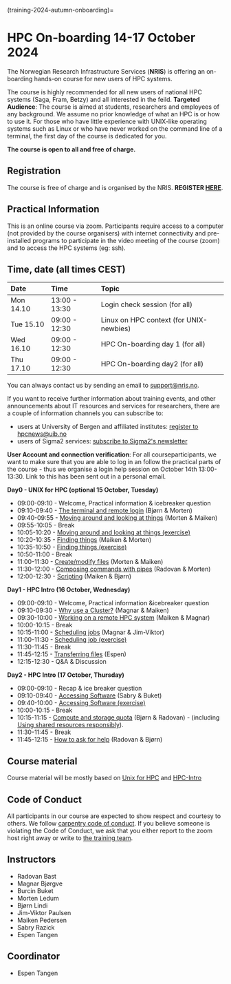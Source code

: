 (training-2024-autumn-onboarding)=

# HPC On-boarding 14-17 October 2024

The Norwegian Research Infrastructure Services (**NRIS**) is offering 
an on-boarding hands-on course for new users of HPC systems. 

The course is highly recommended  for all new users of national HPC systems 
(Saga, Fram, Betzy) and all interested in the feild.
**Targeted Audience**: The course is aimed at students, researchers and employees of any
background. We assume no prior knowledge of what an HPC is or how to use it. For those who
have little experience with UNIX-like operating systems such as Linux or who have never
worked on the command line of a terminal, the first day of the course is dedicated for you. 

**The course is open to all and free of charge.**


## **Registration**

The course is free of charge and is organised by the NRIS. **REGISTER [HERE](https://docs.google.com/forms/d/e/1FAIpQLScvqepSFbbclSoF2zeN1saIQhKQTYxFIxMDOJzhP_MKwqeJVQ/viewform?usp=sharing)**.


## **Practical Information**

This is an online course via zoom. Participants require access to a computer
(not provided by the course organisers) with internet connectivity and
pre-installed programs to participate in the video meeting of the course (zoom) and 
to access the HPC systems (eg: ssh).



## Time, date (all times CEST)
|   Date    |  Time   |  Topic	|
| :----------- | :----------- | :---------- |
| Mon 14.10    | 13:00 - 13:30 | Login check session (for all) |
| Tue 15.10    | 09:00 - 12:30 | Linux on HPC context (for UNIX-newbies)|
| Wed 16.10    | 09:00 - 12:30 | HPC On-boarding day 1 (for all) |
| Thu 17.10    | 09:00 - 12:30 | HPC On-boarding day2 (for all) |


You can always contact us by sending an email to [support@nris.no](mailto:support@nris.no).

If you want to receive further information about training events, and other announcements 
about IT resources and services for researchers, there are a couple of information channels
 you can subscribe to:
- users at University of Bergen and affiliated institutes: [register to hpcnews@uib.no](https://mailman.uib.no/listinfo/hpcnews)
- users of Sigma2 services: [subscribe to Sigma2's newsletter](https://sigma2.us13.list-manage.com/subscribe?u=4fd109ad79a5dca6dde7e4997&id=59b164c7b6)

**User Account and connection verification**: For all courseparticipants, we want to make sure that you are able to log in an follow the practical parts of the course - thus we organise a login help session on October 14th 13:00-13:30. Link to this has been sent out in a personal email. 

**Day0 - UNIX for HPC (optional 15 October, Tuesday)**

- 09:00-09:10 - Welcome, Practical information & icebreaker question
- 09:10-09:40 - [The terminal and remote login](https://training.pages.sigma2.no/tutorials/unix-for-hpc/episodes/intro.html) (Bjørn & Morten) 
- 09:40-09:55 - [Moving around and looking at things](https://training.pages.sigma2.no/tutorials/unix-for-hpc/episodes/moving-around.html) (Morten & Maiken)  
- 09:55-10:05 - Break
- 10:05-10:20 - [Moving around and looking at things (exercise)](https://training.pages.sigma2.no/tutorials/unix-for-hpc/episodes/moving-around.html#exercise)
- 10:20-10:35 - [Finding things](https://training.pages.sigma2.no/tutorials/unix-for-hpc/episodes/finding-things.html) (Maiken & Morten) 
- 10:35-10:50 - [Finding things (exercise)](https://training.pages.sigma2.no/tutorials/unix-for-hpc/episodes/finding-things.html)
- 10:50-11:00 - Break
- 11:00-11:30 - [Create/modify files](https://training.pages.sigma2.no/tutorials/unix-for-hpc/episodes/writing-files.html) (Morten & Maiken)
- 11:30-12:00 - [Composing commands with pipes](https://training.pages.sigma2.no/tutorials/unix-for-hpc/episodes/pipes.html) (Radovan & Morten)
- 12:00-12:30 - [Scripting](https://training.pages.sigma2.no/tutorials/unix-for-hpc/episodes/scripting.html) (Maiken & Bjørn)

**Day1 - HPC Intro (16 October, Wednesday)**

- 09:00-09:10 - Welcome, Practical information &icebreaker question
- 09:10-09:30 - [Why use a Cluster?](https://training.pages.sigma2.no/tutorials/hpc-intro/episodes/11-hpc-intro.html) (Magnar & Maiken)
- 09:30-10:00 - [Working on a remote HPC system](https://training.pages.sigma2.no/tutorials/hpc-intro/episodes/12-cluster.html) (Maiken & Magnar)
- 10:00-10:15 - Break
- 10:15-11:00 - [Scheduling jobs](https://training.pages.sigma2.no/tutorials/hpc-intro/episodes/13-scheduler.html) (Magnar & Jim-Viktor)
- 11:00-11:30 - [Scheduling job (exercise)](https://training.pages.sigma2.no/tutorials/hpc-intro/episodes/13-scheduler.html)
- 11:30-11:45 - Break
- 11:45-12:15 - [Transferring files](https://training.pages.sigma2.no/tutorials/hpc-intro/episodes/15-transferring-files.html) (Espen)
- 12:15-12:30 - Q&A & Discussion

**Day2 - HPC Intro (17 October, Thursday)**

- 09:00-09:10 - Recap & ice breaker question
- 09:10-09:40 - [Accessing Software](https://training.pages.sigma2.no/tutorials/hpc-intro/episodes/14-modules.html) (Sabry & Buket)
- 09:40-10:00 - [Accessing Software (exercise)](https://training.pages.sigma2.no/tutorials/hpc-intro/episodes/14-modules.html)
- 10:00-10:15 - Break
- 10:15-11:15 - [Compute and storage quota](https://training.pages.sigma2.no/tutorials/hpc-intro/episodes/compute-storage-quota.html) (Bjørn & Radovan) 
		- (including [Using shared resources responsibly](https://training.pages.sigma2.no/tutorials/hpc-intro/episodes/18-responsibility.html)). 
- 11:30-11:45 - Break
- 11:45-12:15 - [How to ask for help](https://doi.org/10.5281/zenodo.8392762) (Radovan & Bjørn)

## Course material

Course material will be mostly based on [Unix for HPC](https://training.pages.sigma2.no/tutorials/unix-for-hpc/index.html) and  [HPC-Intro](https://training.pages.sigma2.no/tutorials/hpc-intro/index.html) 

## Code of Conduct

All participants in our course are expected to show respect and courtesy to
others. We follow [carpentry code of conduct](https://docs.carpentries.org/topic_folders/policies/code-of-conduct.html#code-of-conduct-detailed-view).
If you believe someone is violating the Code of Conduct, we ask that you either report to 
the zoom host right away or write to [the training team](mailto:training@nris.no).

## Instructors

- Radovan Bast
- Magnar Bjørgve
- Burcin Buket
- Morten Ledum
- Bjørn Lindi
- Jim-Viktor Paulsen
- Maiken Pedersen
- Sabry Razick
- Espen Tangen

## Coordinator

- Espen Tangen

